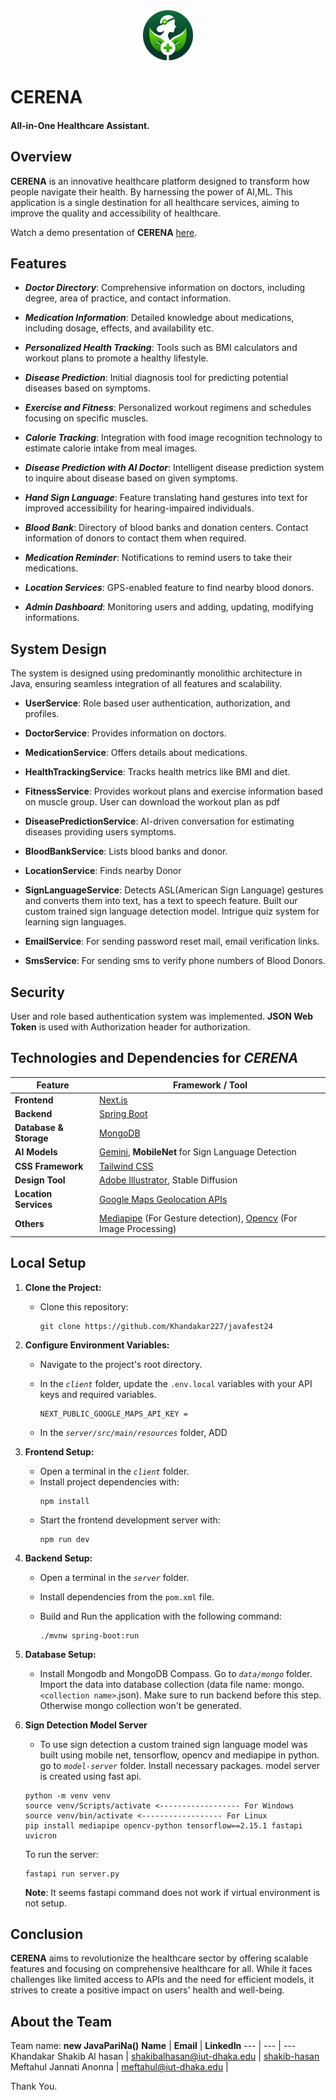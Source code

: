 <div style="text-align: center;">
   <img src="./client//public/cerena-logo.png" alt="cerena" style="height: 80px; width: 80px; margin: 0 auto;"/>
</div>
<h1> CERENA</h1>
<h4>All-in-One Healthcare Assistant.
</h4>

## Overview
**CERENA** is an innovative healthcare platform designed to transform how people navigate their health. By harnessing the power of AI,ML. This application is a single destination for all healthcare services, aiming to improve the quality and accessibility of healthcare.

<!-- 
**Key points of CERENA :**
* **`Conventional Healthcare`**: Comprehensive information on Doctors,Medications
* **`Innovative Healthcare`**:Personalized Health Assistant with AI
* **`Interactive Features`**:Engagement of personalized Exercise , Calorie Tracking
* **`Smart Assistance  & Accessibility`**: Chatbot & Sign Speak for Guidance 
* **`Scalable & Comprehensive Infrastructure`** : Monolithic Architecture in Java -->



Watch a demo presentation of **CERENA** [here](**).  


## Features
   - ***Doctor Directory***: Comprehensive information on doctors, including degree, area of practice, and contact information.

   - ***Medication Information***: Detailed knowledge about medications, including dosage, effects, and availability etc.

   - ***Personalized Health Tracking***: Tools such as BMI calculators and workout plans to promote a healthy lifestyle.
   - ***Disease Prediction***: Initial diagnosis tool for predicting potential diseases based on symptoms.

   - ***Exercise and Fitness***: Personalized workout regimens and schedules focusing on specific muscles.

   - ***Calorie Tracking***: Integration with food image recognition technology to estimate calorie intake from meal images.
<!-- - AR Physical Training Game: Optional feature for exercising through augmented reality games. -->

   - ***Disease Prediction with AI Doctor***: Intelligent disease prediction system to inquire about disease based on given symptoms.
   - ***Hand Sign Language***: Feature translating hand gestures into text for improved accessibility for hearing-impaired individuals.

   - ***Blood Bank***: Directory of blood banks and donation centers. Contact information of donors to contact them when required.

   - ***Medication Reminder***: Notifications to remind users to take their medications.
   
   - ***Location Services***: GPS-enabled feature to find nearby blood donors.

   - ***Admin Dashboard***: Monitoring users and adding, updating, modifying informations.



## System Design
The system is designed using predominantly monolithic architecture in Java, ensuring seamless integration of all features and scalability.
   
   - **UserService**: Role based user authentication, authorization, and profiles.

   - **DoctorService**: Provides information on doctors. 

   - **MedicationService**: Offers details about medications.

   - **HealthTrackingService**: Tracks health metrics like BMI and diet.

   - **FitnessService**: Provides workout plans and exercise information based on muscle group. User can download the workout plan as pdf

   - **DiseasePredictionService**: AI-driven conversation for estimating diseases providing users symptoms.

   - **BloodBankService**: Lists blood banks and donor.

   - **LocationService**: Finds nearby Donor

   - **SignLanguageService**: Detects ASL(American Sign Language) gestures and converts them into text, has a text to speech feature. Built our custom trained sign language detection model. Intrigue quiz system for learning sign languages.

   - **EmailService**: For sending password reset mail, email verification links.

   - **SmsService**: For sending sms to verify phone numbers of Blood Donors.



## Security
User and role based authentication system was implemented. **JSON Web Token** is used with Authorization header for authorization.


## Technologies and Dependencies for ***CERENA***

**Feature** | **Framework / Tool**
--- | ---
**Frontend** | [Next.js](https://nextjs.org/docs)
**Backend** | [Spring Boot](https://spring.io/projects/spring-boot)
**Database & Storage** | [MongoDB](https://www.mongodb.com/docs/)
**AI Models** | [Gemini](https://gemini.google.com/),  **MobileNet** for Sign Language Detection
**CSS Framework** |[Tailwind CSS](https://tailwindcss.com/)
**Design Tool** | [Adobe Illustrator](https://illustrator.adobe.com/home), Stable Diffusion
**Location Services** | [Google Maps Geolocation APIs](https://developers.google.com/maps/documentation/geolocation/overview)
**Others** | [Mediapipe](https://ai.google.dev/edge/mediapipe/solutions/guide) (For Gesture detection), [Opencv](https://opencv.org/) (For Image Processing)






## Local Setup

1. **Clone the Project:**
   - Clone this repository:
      ```
      git clone https://github.com/Khandakar227/javafest24
      ```

2. **Configure Environment Variables:**
   - Navigate to the project's root directory.
   - In the *`client`* folder, update the `.env.local` variables with your API keys and required variables.

      ```
      NEXT_PUBLIC_GOOGLE_MAPS_API_KEY = 
      ```
   
   - In the *`server/src/main/resources`* folder, ADD

3. **Frontend Setup:**
   - Open a terminal in the *`client`* folder.
   - Install project dependencies with:
     ```
     npm install
     ```
   - Start the frontend development server with:
     ```
     npm run dev
     ```

4. **Backend Setup:**
   - Open a terminal in the *`server`* folder.
   - Install dependencies from the `pom.xml` file.
   - Build and Run the application with the following command:
     
     ```
     ./mvnw spring-boot:run
     ```

5. **Database Setup:**
   - Install Mongodb and MongoDB Compass. Go to *`data/mongo`* folder. Import the data into database collection
   (data file name: mongo.`<collection name>`.json). Make sure to run backend before this step. Otherwise mongo collection won't be generated.

6. **Sign Detection Model Server**
    - To use sign detection a custom trained sign language model was built using mobile net, tensorflow, opencv and mediapipe in python. go to *`model-server`* folder. Install necessary packages. model server is created using fast api.

    ```
    python -m venv venv
    source venv/Scripts/activate <------------------ For Windows
    source venv/bin/activate <------------------ For Linux
    pip install mediapipe opencv-python tensorflow==2.15.1 fastapi uvicron
    ```
    To run the server:
    ```
    fastapi run server.py
    ```
   **Note**: It seems fastapi command does not work if virtual environment is not setup.
   
## Conclusion

**CERENA** aims to revolutionize the healthcare sector by offering scalable features and focusing on comprehensive healthcare for all. While it faces challenges like limited access to APIs and the need for efficient models, it strives to create a positive impact on users' health and well-being.


## About the Team
Team name: **new JavaPariNa()**
**Name** | **Email** | **LinkedIn**
--- | --- | ---
Khandakar Shakib Al hasan | shakibalhasan@iut-dhaka.edu | [shakib-hasan](www.linkedin.com/in/shakib-hasan-734494249)
Meftahul Jannati Anonna | meftahul@iut-dhaka.edu | []()

Thank You.








